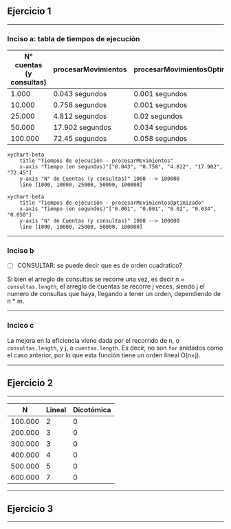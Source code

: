 ## Ejercicio 1

---
### Inciso a: tabla de tiempos de ejecución

| N° cuentas (y consultas) | procesarMovimientos | procesarMovimientosOptimizado |
|--------------------------|---------------------|-------------------------------|
| 1.000                    | 0.043 segundos      | 0.001 segundos                |
| 10.000                   | 0.758 segundos      | 0.001 segundos                |
| 25.000                   | 4.812 segundos      | 0.02 segundos                 |
| 50.000                   | 17.902 segundos     | 0.034 segundos                |
| 100.000                  | 72.45 segundos      | 0.058 segundos                |

```mermaid
xychart-beta
    title "Tiempos de ejecución - procesarMovimientos"
    x-axis "Tiempo (en segundos)"["0.043", "0.758", "4.812", "17.902", "72.45"]
    y-axis "N° de Cuentas (y consultas)" 1000 --> 100000
    line [1000, 10000, 25000, 50000, 100000]
```
```mermaid
xychart-beta
    title "Tiempos de ejecución - procesarMovimientosOptimizado"
    x-axis "Tiempo (en segundos)"["0.001", "0.001", "0.02", "0.034", "0.058"]
    y-axis "N° de Cuentas (y consultas)" 1000 --> 100000
    line [1000, 10000, 25000, 50000, 100000]
```
---
### Inciso b 

- [ ] CONSULTAR: se puede decir que es de orden cuadratico?

Si bien el arreglo de consultas se recorre una vez, es decir n = ``consultas.length``,
el arreglo de cuentas se recorre j veces, siendo j el numero de consultas que haya, llegando a tener un orden, dependiendo de n * m.


---
### Incico c
La mejora en la eficiencia viene dada por el recorrido de n, o ``consultas.length``, y j, o ``cuentas.length``.
Es decir, no son ``for`` anidados como el caso anterior, por lo que esta función tiene un orden lineal
O(n+j).

---

## Ejercicio 2

---

| N       | Lineal | Dicotómica |
|---------|--------|------------|
| 100.000 | 2      | 0          |
| 200.000 | 3      | 0          |
| 300.000 | 3      | 0          |
| 400.000 | 4      | 0          |
| 500.000 | 5      | 0          |
| 600.000 | 7      | 0          |

---

## Ejercicio 3

---
